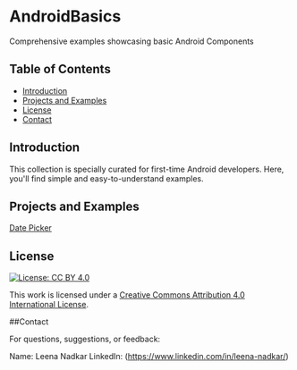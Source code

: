 # AndroidBasics
Comprehensive examples showcasing basic Android Components


## Table of Contents

- [Introduction](#introduction)
- [Projects and Examples](#projects-and-examples)
- [License](#license)
- [Contact](#contact)

## Introduction

This collection is specially curated for first-time Android developers. Here, you'll find simple and easy-to-understand examples.


## Projects and Examples
[Date Picker](https://github.com/leenanadkar/AndroidBasics/tree/main/Date%20Picker)


## License

[![License: CC BY 4.0](https://licensebuttons.net/l/by/4.0/80x15.png)](https://creativecommons.org/licenses/by/4.0/)

This work is licensed under a [Creative Commons Attribution 4.0 International License](https://creativecommons.org/licenses/by/4.0/).

##Contact

For questions, suggestions, or feedback:

Name: Leena Nadkar
LinkedIn: (https://www.linkedin.com/in/leena-nadkar/)

